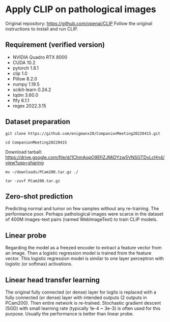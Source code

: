 # Apply CLIP on pathological images
Original repository: https://github.com/openai/CLIP
Follow the original instructions to install and run CLIP.

## Requirement (verified version)
- NVIDIA Quadro RTX 8000
- CUDA 10.2
- pytorch 1.8.1
- clip 1.0
- Pillow 8.2.0
- numpy 1.19.5
- scikit-learn 0.24.2
- tqdm 3.60.0
- ftfy 6.1.1
- regex 2022.3.15

## Dataset preparation
`git clone https://github.com/enigmanx20/CompanionMeeting20220415.git`

`cd CompanionMeeting20220415`

Download tarball:
https://drive.google.com/file/d/1ChmAopO9EfiZJMiDYzw5VNSGTDvLcHn4/view?usp=sharing

`mv ~/downloads/PCam200.tar.gz ./`

`tar -zxvf PCam200.tar.gz`

 
## Zero-shot prediction
Predicting normal and tumor on few samples without any re-training. The performance poor. Perhaps pathological images were scarce in the dataset of 400M images-text pairs (named WebImageText) to train CLIP models.

## Linear probe
Regarding the model as a freezed encoder to extract a feature vector from an image. Then a logistic regression model is trained from the feature vector. This logistic regression model is similar to one layer perceptron with logistic (or softmax) activations. 

## Linear head transfer learning
The original fully connected (or dense) layer for logits is replaced with a fully connected (or dense) layer with intended outputs (2 outputs in PCam200). Then entire network is re-trained. Stochastic  gradient descent (SGD) with small learning rate (typically 1e-4 ~ 3e-3) is often used for this purpose. Usually the performance is better than linear probe.
